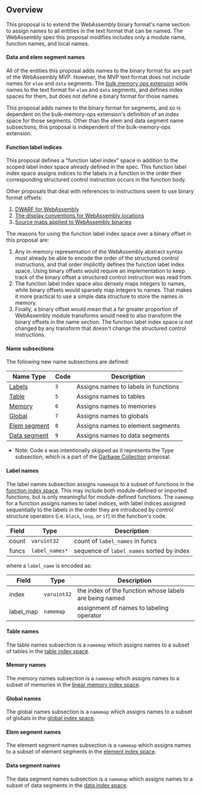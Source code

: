 ## Overview

This proposal is to extend the WebAssembly binary format's name section to assign
names to all entities in the text format that can be named. The WebAssembly spec
this proposal modifies includes only a module name, function names, and local
names.

#### Data and elem segment names

All of the entities this proposal adds names to the binary format for are
part of the WebAssembly MVP. However, the MVP text format does not include
names for `elem` and `data` segments. The
[bulk memory ops extension](https://github.com/WebAssembly/bulk-memory-operations)
adds names to the text format for `elem` and `data` segments, and defines index
spaces for them, but does not define a binary format for those names.

This proposal adds names to the binary format for segments, and so is dependent
on the bulk-memory-ops extension's definition of an index space for those
segments. Other than the elem and data segment name subsections, this proposal
is independent of the bulk-memory-ops extension.

#### Function label indices

This proposal defines a "function label index" space in addition to the scoped
label index space already defined in the spec. This function label index space
assigns indices to the labels in a function in the order their corresponding
structured control instruction occurs in the function body.

Other proposals that deal with references to instructions seem to use binary
format offsets:
1. [DWARF for WebAssembly](https://github.com/WebAssembly/debugging/issues/1)
1. [The display conventions for WebAssembly locations](https://github.com/WebAssembly/design/pull/1053)
1. [Source maps applied to WebAssembly binaries](https://github.com/WebAssembly/design/pull/1051)

The reasons for using the function label index space over a binary offset in
this proposal are:
1. Any in-memory representation of the WebAssembly abstract syntax must already
be able to encode the order of the structured control instructions, and that
order implicitly defines the function label index space. Using binary offsets
would require an implementation to keep track of the binary offset a structured
control instruction was read from.
1. The function label index space also densely maps integers to names, while
binary offsets would sparsely map integers to names. That makes it more
practical to use a simple data structure to store the names in memory.
1. Finally, a binary offset would mean that a far greater proportion of
WebAssembly module transforms would need to also transform the binary offsets
in the name section. The function label index space is not changed by any
transform that doesn't change the structured control instructions.

#### Name subsections

The following new name subsections are defined:

| Name Type                           | Code | Description                          |
| ----------------------------------- | ---- | ------------------------------------ |
| [Labels](#label-names)              | `3`  | Assigns names to labels in functions |
| [Table](#table-names)               | `5`  | Assigns names to tables              |
| [Memory](#memory-names)             | `6`  | Assigns names to memories            |
| [Global](#global-names)             | `7`  | Assigns names to globals             |
| [Elem segment](#elem-segment-names) | `8`  | Assigns names to element segments    |
| [Data segment](#data-segment-names) | `9`  | Assigns names to data segments       |

* Note: Code `4` was intentionally skipped as it represents the Type subsection, which is a part of the [Garbage Collection](https://github.com/WebAssembly/gc) proposal. 

#### Label names

The label names subsection assigns `namemap`s to a subset of functions in the
[function index space](Modules.md#function-index-space). This may include both
module-defined or imported functions, but is only meaningful for module-defined
functions. The `namemap` for a function assigns names to label indices, with
label indices assigned sequentially to the labels in the order they are introduced
by control structure operators (i.e. `block`, `loop`, or `if`) in the function's
code.

| Field | Type | Description |
| ----- | ---- | ----------- |
| count | `varuint32` | count of `label_names` in funcs |
| funcs | `label_names*` | sequence of `label_names` sorted by index |

where a `label_name` is encoded as:

| Field | Type | Description |
| ----- | ---- | ----------- |
| index | `varuint32` | the index of the function whose labels are being named |
| label_map | `namemap` | assignment of names to labeling operator |

#### Table names

The table names subsection is a `namemap` which assigns names to a subset
of tables in the [table index space](https://github.com/WebAssembly/design/blob/master/Modules.md#table-index-space).

#### Memory names

The memory names subsection is a `namemap` which assigns names to a subset
of memories in the [linear memory index space](https://github.com/WebAssembly/design/blob/master/Modules.md#linear-memory-index-space).

#### Global names

The global names subsection is a `namemap` which assigns names to a subset
of globals in the [global index space](https://github.com/WebAssembly/design/blob/master/Modules.md#global-index-space).

#### Elem segment names

The element segment names subsection is a `namemap` which assigns names to a
subset of element segments in the [element index space](https://github.com/WebAssembly/bulk-memory-operations/blob/master/document/core/syntax/modules.rst#indices).

#### Data segment names

The data segment names subsection is a `namemap` which assigns names to a
subset of data segments in the [data index space](https://github.com/WebAssembly/bulk-memory-operations/blob/master/document/core/syntax/modules.rst#indices).
